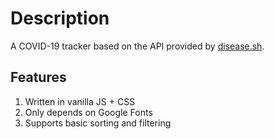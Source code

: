 # Description

A COVID-19 tracker based on the API provided by [disease.sh](https://disease.sh/).

## Features

1. Written in vanilla JS + CSS
2. Only depends on Google Fonts
3. Supports basic sorting and filtering
